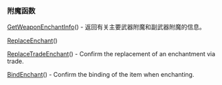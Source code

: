 ### 附魔函数

[GetWeaponEnchantInfo](https://wow.gamepedia.com/API_GetWeaponEnchantInfo)\(\) - 返回有关主要武器附魔和副武器附魔的信息。

[ReplaceEnchant](https://wow.gamepedia.com/API_ReplaceEnchant)\(\)

[ReplaceTradeEnchant](https://wow.gamepedia.com/API_ReplaceTradeEnchant)\(\) - Confirm the replacement of an enchantment via trade.

[BindEnchant](https://wow.gamepedia.com/API_BindEnchant)\(\) - Confirm the binding of the item when enchanting.



